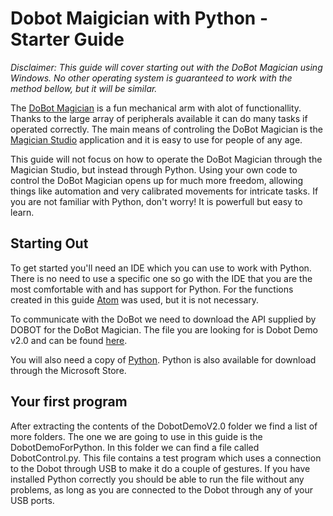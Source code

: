 # Dobot Maigician with Python - Starter Guide

*Disclaimer: This guide will cover starting out with the DoBot Magician using Windows. No other operating system is guaranteed to work with the method bellow, but it will be similar.*

The [DoBot Magician](https://www.dobot.cc/dobot-magician/product-overview.html) is a fun mechanical arm with alot of functionallity. Thanks to the large array of peripherals available it can do many tasks if operated correctly. The main means of controling the DoBot Magician is the [Magician Studio](https://www.dobot.cc/downloadcenter/dobot-magician.html#most-download) application and it is easy to use for people of any age. 

This guide will not focus on how to operate the DoBot Magician through the Magician Studio, but instead through Python. Using your own code to control the DoBot Magician opens up for much more freedom, allowing things like automation and very calibrated movements for intricate tasks. If you are not familiar with Python, don't worry! It is powerfull but easy to learn.

## Starting Out

To get started you'll need an IDE which you can use to work with Python. There is no need to use a specific one so go with the IDE that you are the most comfortable with and has support for Python. For the functions created in this guide [Atom](https://atom.io/) was used, but it is not necessary.

To communicate with the DoBot we need to download the API supplied by DOBOT for the DoBot Magician. The file you are looking for is Dobot Demo v2.0 and can be found [here](https://www.dobot.cc/downloadcenter/dobot-magician.html?sub_cat=72#sub-download).

You will also need a copy of [Python](https://www.python.org/). Python is also available for download through the Microsoft Store. 

## Your first program

After extracting the contents of the DobotDemoV2.0 folder we find a list of more folders. The one we are going to use in this guide is the DobotDemoForPython. In this folder we can find a file called DobotControl.py. This file contains a test program which uses a connection to the Dobot through USB to make it do a couple of gestures. If you have installed Python correctly you should be able to run the file without any problems, as long as you are connected to the Dobot through any of your USB ports.
